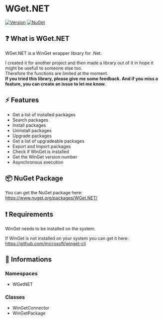 # WGet.NET

[![Version](https://img.shields.io/github/v/release/basicx-StrgV/WGet.NET?label=Version)](https://github.com/basicx-StrgV/WGet.NET/releases)
[![NuGet](https://img.shields.io/nuget/dt/WGet.NET?label=NuGet%20Downloads)](https://www.nuget.org/packages/WGet.NET/)

## ❓ What is WGet.NET

WGet.NET is a WinGet wrapper library for .Net.

I created it for another project and then made a library out of it in hope it might be usefull to someone else too.<br>
Therefore the functions are limited at the moment.<br>
**If you tried this library, please give me some feedback. And if you miss a feature, you can create an issue to let me know.**

## ⚡ Features

- Get a list of installed packages
- Search packages
- Install packages
- Uninstall packages
- Upgrade packages
- Get a list of upgradeable packages
- Export and Import packages
- Check if WinGet is installed
- Get the WinGet version number
- Asynchronous execution

## 📦 NuGet Package

You can get the NuGet package here: https://www.nuget.org/packages/WGet.NET/

## ❗ Requirements

WinGet needs to be installed on the system.

If WinGet is not installed on your system you can get it here: https://github.com/microsoft/winget-cli

## 📍 Informations

### Namespaces

- WGetNET

### Classes

- WinGetConnector
- WinGetPackage
